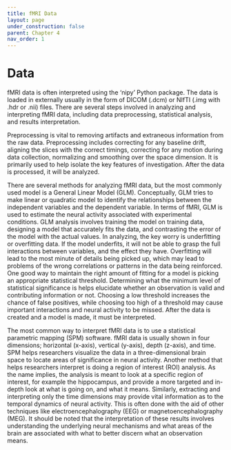 ```yaml
---
title: fMRI Data
layout: page
under_construction: false
parent: Chapter 4
nav_order: 1
---
```


# Data
fMRI data is often interpreted using the ‘nipy’ Python package. The data is loaded in externally usually in the form of DICOM (.dcm) or NIfTI (.img with .hdr or .nii) files. There are several steps involved in analyzing and interpreting fMRI data, including data preprocessing, statistical analysis, and results interpretation.

Preprocessing is vital to removing artifacts and extraneous information from the raw data. Preprocessing includes correcting for any baseline drift, aligning the slices with the correct timings, correcting for any motion during data collection, normalizing and smoothing over the space dimension. It is primarily used to help isolate the key features of investigation. After the data is processed, it will be analyzed.

There are several methods for analyzing fMRI data, but the most commonly used model is a General Linear Model (GLM). Conceptually, GLM tries to make linear or quadratic model to identify the relationships between the independent variables and the dependent variable. In terms of fMRI, GLM is used to estimate the neural activity associated with experimental conditions. GLM analysis involves training the model on training data, designing a model that accurately fits the data, and contrasting the error of the model with the actual values. In analyzing, the key worry is underfitting or overfitting data. If the model underfits, it will not be able to grasp the full interactions between variables, and the effect they have. Overfitting will lead to the most minute of details being picked up, which may lead to problems of the wrong correlations or patterns in the data being reinforced. One good way to maintain the right amount of fitting for a model is picking an appropriate statistical threshold. Determining what the minimum level of statistical significance is helps elucidate whether an observation is valid and contributing information or not. Choosing a low threshold increases the chance of false positives, while choosing too high of a threshold may cause important interactions and neural activity to be missed. After the data is created and a model is made, it must be interpreted.

The most common way to interpret fMRI data is to use a statistical parametric mapping (SPM) software. fMRI data is usually shown in four dimensions; horizontal (x-axis), vertical (y-axis), depth (z-axis), and time. SPM helps researchers visualize the data in a three-dimensional brain space to locate areas of significance in neural activity. Another method that helps researchers interpret is doing a region of interest (ROI) analysis. As the name implies, the analysis is meant to look at a specific region of interest, for example the hippocampus, and provide a more targeted and in-depth look at what is going on, and what it means. Similarly, extracting and interpreting only the time dimensions may provide vital information as to the temporal dynamics of neural activity. This is often done with the aid of other techniques like electroencephalography (EEG) or magnetoencephalography (MEG). It should be noted that the interpretation of these results involves understanding the underlying neural mechanisms and what areas of the brain are associated with what to better discern what an observation means.
